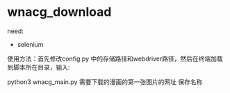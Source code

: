 # wnacg_download

need:
  * selenium

使用方法：首先修改config.py 中的存储路径和webdriver路径，然后在终端加载到脚本所在目录，输入:

python3 wnacg_main.py 需要下载的漫画的第一张图片的网址 保存名称 

  
